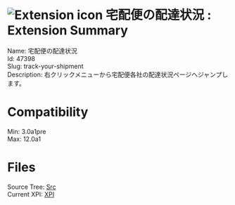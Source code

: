# ![Extension icon](https://addons.thunderbird.net/static/img/addon-icons/default-64.png) 宅配便の配達状況 : Extension Summary

Name: 宅配便の配達状況  
Id: 47398  
Slug: track-your-shipment  
Description: 右クリックメニューから宅配便各社の配達状況ページへジャンプします。
  

# Compatibility
Min: 3.0a1pre  
Max: 12.0a1  

# Files

Source Tree: [Src](C:/Dev/Thunderbird/ThunderKdB/xall/xOther/47398-track-your-shipment/src)  
Current XPI: [XPI](C:/Dev/Thunderbird/ThunderKdB/xall/xOther/47398-track-your-shipment/xpi)  



